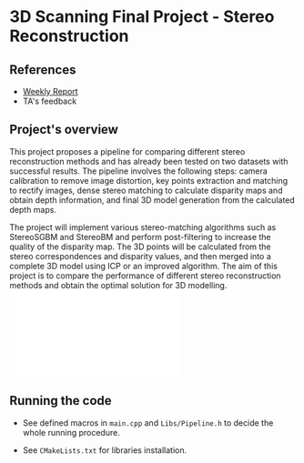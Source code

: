 # 3D Scanning Final Project - Stereo Reconstruction

## References

* [Weekly Report](https://docs.google.com/document/d/1K6K0ElHKk27aSyPWNIXJ57GBT3060mLvXEGucMk_U0U/edit)
* TA's feedback

## Project's overview
This project proposes a pipeline for comparing different stereo reconstruction methods and has already been tested on two datasets with successful results.  The pipeline involves the following steps: camera calibration to remove image distortion, key points extraction and matching to rectify images, dense stereo matching to calculate disparity maps and obtain depth information, and final 3D model generation from the calculated depth maps.

The project will implement various stereo-matching algorithms such as StereoSGBM and StereoBM and perform post-filtering to increase the quality of the disparity map. The 3D points will be calculated from the stereo correspondences and disparity values, and then merged into a complete 3D model using ICP or an improved algorithm. The aim of this project is to compare the performance of different stereo reconstruction methods and obtain the optimal solution for 3D modelling.
![Pipeline Review](pipeline_neu.pdf)

## Running the code

* See defined macros in `main.cpp` and `Libs/Pipeline.h` to decide the whole running procedure.



* See `CMakeLists.txt` for libraries installation.
